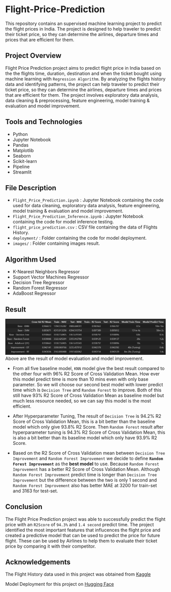 # Flight-Price-Prediction
This repository contains an supervised machine learning project to predict the flight prices in India. The project is designed to help traveler to predict their ticket price, so they can determine the airlines, departure times and prices that are efficient for them.

## Project Overview
Flight Price Prediction project aims to predict flight price in India based on the the flights time, duration, destination and when the ticket bought using machine learning with `Regression Algorithm`. By analyzing the flights history data and identifying patterns, the project can help traveler to predict their ticket price, so they can determine the airlines, departure times and prices that are efficient for them. The project involves exploratory data analysis, data cleaning & preprocessing, feature engineering, model training & evaluation and model improvement.

## Tools and Technologies
- Python
- Jupyter Notebook
- Pandas
- Matplotlib
- Seaborn
- Scikit-learn
- Pipeline
- Streamlit

## File Description
- `Flight_Price_Prediction.ipynb` : Jupyter Notebook containing the code used for data cleaning, exploratory data analysis, feature engineering, model training & evaluation and model improvement.
- `Flight_Price_Prediction_Inference.ipynb` : Jupyter Notebook containing the code for model inference testing.
- `flight_price_prediction.csv` : CSV file containing the data of Flights History.
- `deployment/` : Folder containing the code for model deployment.
- `images/` : Folder containing images result.

## Algorithm Used
- K-Nearest Neighbors Regressor
- Support Vector Machines Regressor
- Decision Tree Regressor
- Random Forest Regressor
- AdaBoost Regressor

## Result
![Model Result](./images/01_model_result.png)
Above are the result of model evaluation and model improvement.

- From all five baseline model, `KNN` model give the best result compared to the other four with 96% R2 Score of Cross Validation Mean. How ever this model predict time is more than 10 mins even with only base parameter. So we will choose our second best model with lower predict time which is `Decision Tree` and `Random Forest` to improve. Both of this still have 93% R2 Score of Cross Validation Mean as baseline model but much less resource needed, so we can say this model is the most efficient.

- After Hyperparameter Tuning, The result of `Decision Tree` is 94.2% R2 Score of Cross Validation Mean, this is a bit better than the baseline model which only give 93.8% R2 Score. Then `Random Forest` result after hyperparameter tuning is 94.3% R2 Score of Cross Validation Mean, this is also a bit better than its baseline model which only have 93.9% R2 Score.

- Based on the R2 Score of Cross Validation mean between `Decision Tree Improvement` and `Random Forest Improvement` we decide to define **`Random Forest Improvement`** as the **best model** to use. Because `Random Forest Improvement` has a better R2 Score of Cross Validation Mean. Although `Random Forest Improvement` predict time is longer than `Decision Tree Improvement` but the difference between the two is only 1 second and `Random Forest Improvement` also has better MAE at 3200 for train-set and 3163 for test-set.

## Conclusion
The Flight Price Prediction project was able to successfully predict the flight price with an `R2Score` of `94.3%` and `1.4 second` predict time. The project identified the most important features that influcences the flight price and created a predictive model that can be used to predict the price for future flight. These can be used by Airlines to help them to evaluate their ticket price by comparing it with their competitor.

## Acknowledgements
The Flight History data used in this project was obtained from [Kaggle](https://www.kaggle.com/datasets/shubhambathwal/flight-price-prediction)

Model Deployment for this project on [Hugging Face](https://huggingface.co/spaces/gilangw/flight_price_predictor)
